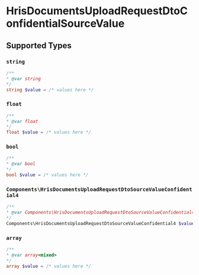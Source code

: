 # HrisDocumentsUploadRequestDtoConfidentialSourceValue


## Supported Types

### `string`

```php
/**
* @var string
*/
string $value = /* values here */
```

### `float`

```php
/**
* @var float
*/
float $value = /* values here */
```

### `bool`

```php
/**
* @var bool
*/
bool $value = /* values here */
```

### `Components\HrisDocumentsUploadRequestDtoSourceValueConfidential4`

```php
/**
* @var Components\HrisDocumentsUploadRequestDtoSourceValueConfidential4
*/
Components\HrisDocumentsUploadRequestDtoSourceValueConfidential4 $value = /* values here */
```

### `array`

```php
/**
* @var array<mixed>
*/
array $value = /* values here */
```

